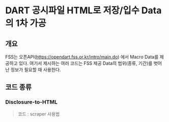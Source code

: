 # DART 공시파일 HTML로 저장/입수 Data의 1차 가공
## 개요
FSS는 오픈API(https://opendart.fss.or.kr/intro/main.do) 에서 Macro Data를 제공하고 있다. 여기서 제시하는 여러 코드는 FSS 제공 Data의 범위(종류, 기간)를 벗어난 정보가 필요할 때 사용한다.  

## 코드 종류
### Disclosure-to-HTML
> 코드 : scraper
> 사용법
